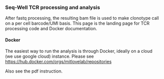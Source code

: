 ### Seq-Well TCR processing and analysis

After fastq processing, the resulting bam file is used to make clonotype call on a per cell barcode/UMI basis. This page is the landing
page for TCR processing code and Docker documentation.

#### Docker
The easiest way to run the analysis is through Docker, ideally on a cloud (we use google cloud) instance. Please see 
https://hub.docker.com/orgs/mitlovelab/repositories

Also see the pdf instruction.
